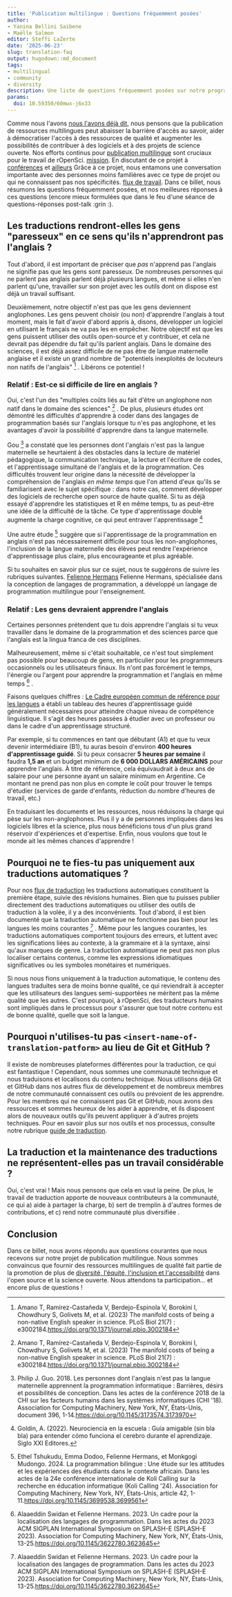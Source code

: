 ```yaml
---
title: 'Publication multilingue : Questions fréquemment posées'
author:
- Yanina Bellini Saibene
- Maëlle Salmon
editor: Steffi LaZerte
date: '2025-06-23'
slug: translation-faq
output: hugodown::md_document
tags:
- multilingual
- community
- diversity
description: Une liste de questions fréquemment posées sur notre programme multilingue et notre processus de traduction et de localisation, ainsi que nos meilleures réponses à ces questions.
params:
  doi: 10.59350/60mwx-j6x33
---
```


Comme nous l'avons [nous l'avons déjà dit](/multilingual-publishing), nous pensons que la publication de ressources multilingues peut abaisser la barrière d'accès au savoir, aider à démocratiser l'accès à des ressources de qualité et augmenter les possibilités de contribuer à des logiciels et à des projets de science ouverte.
Nos efforts continus pour [publication multilingue](/multilingual-publishing) sont cruciaux pour le travail de rOpenSci. [mission](/about).
En discutant de ce projet à [conférences](/talks-papers/) et [ailleurs](/commcalls/nov2023-multilingual/) Grâce à ce projet, nous entamons une conversation importante avec des personnes moins familières avec ce type de projet ou qui ne connaissent pas nos spécificités. [flux de travail](https://translationguide.ropensci.org/).
Dans ce billet, nous résumons les questions fréquemment posées, et nos meilleures réponses à ces questions (encore mieux formulées que dans le feu d'une séance de questions-réponses post-talk :grin :).

## Les traductions rendront-elles les gens "paresseux" en ce sens qu'ils n'apprendront pas l'anglais ?

Tout d'abord, il est important de préciser que *pas* n'apprend pas l'anglais ne signifie pas que les gens sont paresseux.
De nombreuses personnes qui ne parlent pas anglais parlent déjà plusieurs langues, et même si elles n'en parlent qu'une, travailler sur son projet avec les outils dont on dispose est déjà un travail suffisant.

Deuxièmement, notre objectif n'est pas que les gens deviennent anglophones. Les gens peuvent choisir (ou non) d'apprendre l'anglais à tout moment, mais le fait d'avoir d'abord appris à, disons, développer un logiciel en utilisant le français ne va pas les en empêcher.
 Notre objectif est que les gens puissent utiliser des outils open-source et y contribuer, et cela ne devrait pas dépendre du fait qu'ils parlent anglais. Dans le domaine des sciences, il est déjà assez difficile de ne pas être de langue maternelle anglaise et il existe un grand nombre de "potentiels inexploités de locuteurs non natifs de l'anglais" [^amano] . Libérons ce potentiel !

[^amano]: Amano T, Ramírez-Castañeda V, Berdejo-Espinola V, Borokini I, Chowdhury S, Golivets M, et al. (2023) The manifold costs of being a non-native English speaker in science. PLoS Biol 21(7) : e3002184.<https://doi.org/10.1371/journal.pbio.3002184>

### Relatif : Est-ce si difficile de lire en anglais ?

Oui, c'est l'un des "multiples coûts liés au fait d'être un anglophone non natif dans le domaine des sciences" [^amano] .
De plus, plusieurs études ont démontré les difficultés d'apprendre à coder dans des langages de programmation basés sur l'anglais lorsque tu n'es pas anglophone, et les avantages d'avoir la possibilité d'apprendre dans ta langue maternelle.

Gou [^gou] a constaté que les personnes dont l'anglais n'est pas la langue maternelle se heurtaient à des obstacles dans la lecture de matériel pédagogique, la communication technique, la lecture et l'écriture de codes, et l'apprentissage simultané de l'anglais et de la programmation.
Ces difficultés trouvent leur origine dans la nécessité de développer la compréhension de l'anglais *en même temps* que l'on attend d'eux qu'ils se familiarisent avec le sujet spécifique : dans notre cas, comment développer des logiciels de recherche open source de haute qualité.
 Si tu as déjà essayé d'apprendre les statistiques et R en même temps, tu as peut-être une idée de la difficulté de la tâche. Ce type d'apprentissage double augmente la charge cognitive, ce qui peut entraver l'apprentissage [^godin]

[^godin]: Goldin, A. (2022). Neurociencia en la escuela : Guía amigable (sin bla bla) para entender cómo funciona el cerebro durante el aprendizaje. Siglo XXI Editores.

Une autre étude [^tshukudu] suggère que si l'apprentissage de la programmation en anglais n'est pas nécessairement difficile pour tous les non-anglophones, l'inclusion de la langue maternelle des élèves peut rendre l'expérience d'apprentissage plus claire, plus encourageante et plus agréable.

Si tu souhaites en savoir plus sur ce sujet, nous te suggérons de suivre les rubriques suivantes. [Felienne Hermans](https://www.felienne.com) Felienne Hermans, spécialisée dans la conception de langages de programmation, a développé un langage de programmation multilingue pour l'enseignement.

[^gou]: Philip J. Guo. 2018. Les personnes dont l'anglais n'est pas la langue maternelle apprennent la programmation informatique : Barrières, désirs et possibilités de conception. Dans les actes de la conférence 2018 de la CHI sur les facteurs humains dans les systèmes informatiques (CHI '18). Association for Computing Machinery, New York, NY, États-Unis, document 396, 1-14.<https://doi.org/10.1145/3173574.3173970>

[^tshukudu]: Ethel Tshukudu, Emma Dodoo, Felienne Hermans, et Monkgogi Mudongo. 2024. La programmation bilingue : Une étude sur les attitudes et les expériences des étudiants dans le contexte africain. Dans les actes de la 24e conférence internationale de Koli Calling sur la recherche en éducation informatique (Koli Calling '24). Association for Computing Machinery, New York, NY, États-Unis, article 42, 1-11.<https://doi.org/10.1145/3699538.3699561>

### Relatif : Les gens devraient apprendre l'anglais

Certaines personnes prétendent que tu dois apprendre l'anglais si tu veux travailler dans le domaine de la programmation et des sciences parce que l'anglais est la lingua franca de ces disciplines.

Malheureusement, même si c'était souhaitable, ce n'est tout simplement pas possible pour beaucoup de gens, en particulier pour les programmeurs occasionnels ou les utilisateurs finaux. Ils n'ont pas forcément le temps, l'énergie ou l'argent pour apprendre la programmation et l'anglais en même temps [^swidan] .

[^swidan]: Alaaeddin Swidan et Felienne Hermans. 2023. Un cadre pour la localisation des langages de programmation. Dans les actes du 2023 ACM SIGPLAN International Symposium on SPLASH-E (SPLASH-E 2023). Association for Computing Machinery, New York, NY, États-Unis, 13-25.<https://doi.org/10.1145/3622780.3623645>

Faisons quelques chiffres : [Le Cadre européen commun de référence pour les langues](https://www.languagecert.org/en/guided-learning-hours) a établi un tableau des heures d'apprentissage guidé généralement nécessaires pour atteindre chaque niveau de compétence linguistique. Il s'agit des heures passées à étudier avec un professeur ou dans le cadre d'un apprentissage structuré.

Par exemple, si tu commences en tant que débutant (A1) et que tu veux devenir intermédiaire (B1), tu auras besoin d'environ **400 heures d'apprentissage guidé**.  Si tu peux consacrer **5 heures par semaine** il faudra **1,5 an**  et un budget minimum de **6 000 DOLLARS AMÉRICAINS** pour apprendre l'anglais. À titre de référence, cela équivaudrait à deux ans de salaire pour une personne ayant un salaire minimum en Argentine. Ce montant ne prend pas non plus en compte le coût pour trouver le temps d'étudier (services de garde d'enfants, réduction du nombre d'heures de travail, etc.)

En traduisant les documents et les ressources, nous réduisons la charge qui pèse sur les non-anglophones. Plus il y a de personnes impliquées dans les logiciels libres et la science, plus nous bénéficions tous d'un plus grand réservoir d'expériences et d'expertise.
Enfin, nous voulons que tout le monde ait les mêmes chances d'apprendre !

## Pourquoi ne te fies-tu pas uniquement aux traductions automatiques ?

Pour nos [flux de traduction](https://translationguide.ropensci.org/intro.html#general-aspects-of-the-stage-1-of-the-translation-process) les traductions automatiques constituent la première étape, suivie des révisions humaines.
Bien que tu puisses publier directement des traductions automatiques ou utiliser des outils de traduction à la volée, il y a des inconvénients.
 Tout d'abord, il est bien documenté que la traduction automatique ne fonctionne pas bien pour les langues les moins courantes [^swidan] .
Même pour les langues courantes, les traductions automatiques comportent toujours des erreurs, et luttent avec les significations liées au contexte, à la grammaire et à la syntaxe, ainsi qu'aux marques de genre.
La traduction automatique ne peut pas non plus localiser certains contenus, comme les expressions idiomatiques significatives ou les symboles monétaires et numériques.

Si nous nous fions uniquement à la traduction automatique, le contenu des langues traduites sera de moins bonne qualité, ce qui reviendrait à accepter que les utilisateurs des langues semi-supportées ne méritent pas la même qualité que les autres.
C'est pourquoi, à rOpenSci, des traducteurs humains sont impliqués dans le processus pour s'assurer que tout notre contenu est de bonne qualité, quelle que soit la langue.

## Pourquoi n'utilises-tu pas `<insert-name-of-translation-patform>` au lieu de Git et GitHub ?

Il existe de nombreuses plateformes différentes pour la traduction, ce qui est fantastique !
Cependant, nous sommes une communauté technique et nous traduisons et localisons du contenu technique.
Nous utilisons déjà Git et GitHub dans nos autres flux de développement et de nombreux membres de notre communauté connaissent ces outils ou prévoient de les apprendre.
Pour les membres qui ne connaissent pas Git et GitHub, nous avons des ressources et sommes heureux de les aider à apprendre, et ils disposent alors de nouveaux outils qu'ils peuvent appliquer à d'autres projets techniques.
Pour en savoir plus sur nos outils et nos processus, consulte notre rubrique [guide de traduction](https://translationguide.ropensci.org/intro.html#technical-infrastructure-and-workflows).

## La traduction et la maintenance des traductions ne représentent-elles pas un travail considérable ?

Oui, c'est vrai !
Mais nous pensons que cela en vaut la peine.
De plus, le travail de traduction apporte de nouveaux contributeurs à la communauté, ce qui a) aide à partager la charge, b) sert de tremplin à d'autres formes de contributions, et c) rend notre communauté plus diversifiée .

## Conclusion

Dans ce billet, nous avons répondu aux questions courantes que nous recevons sur notre projet de publication multilingue.
Nous sommes convaincus que fournir des ressources multilingues de qualité fait partie de la promotion de plus de [diversité, l'équité, l'inclusion et l'accessibilité](/blog/2025/02/05/no-science-without-deia/) dans l'open source et la science ouverte.
Nous attendons ta participation... et encore plus de questions !



